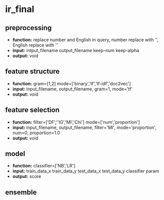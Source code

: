 # ir_final

## preprocessing
- **function:** replace number and English in query, number replace with '<num>', English replace with '<English>'
- **input:** intput_filename output_filename keep-num keep-alpha
- **output:** void

## feature structure
- **function:** gram=[1,2] mode=['binary','tf','tf-idf','doc2vec']
- **input:** input_filename, output_filename, gram=1, mode='tf'
- **output:** void

## feature selection
- **function:** filter=['DF',''IG','MI','Chi'] mode=['num','proportion']
- **input:** input_filename, output_filename, filter='MI', mode='proportion', num=0, proportion=1.0
- **output:** void

## model
- **function:** classifier=['NB','LR']
- **input:** train_data_x train_data_y test_data_x test_data_y classifier param
- **output:** score

## ensemble

